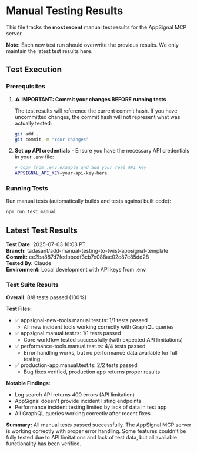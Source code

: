 # Manual Testing Results

This file tracks the **most recent** manual test results for the AppSignal MCP server.

**Note:** Each new test run should overwrite the previous results. We only maintain the latest test results here.

## Test Execution

### Prerequisites

1. **⚠️ IMPORTANT: Commit your changes BEFORE running tests**

   The test results will reference the current commit hash. If you have uncommitted changes, the commit hash will not represent what was actually tested:

   ```bash
   git add .
   git commit -m "Your changes"
   ```

2. **Set up API credentials** - Ensure you have the necessary API credentials in your `.env` file:
   ```bash
   # Copy from .env.example and add your real API key
   APPSIGNAL_API_KEY=your-api-key-here
   ```

### Running Tests

Run manual tests (automatically builds and tests against built code):

```bash
npm run test:manual
```

## Latest Test Results

**Test Date:** 2025-07-03 16:03 PT  
**Branch:** tadasant/add-manual-testing-to-twist-appsignal-template  
**Commit:** ee2ba887d7fedbbedf3cb7e088ac02c87e85dd28  
**Tested By:** Claude  
**Environment:** Local development with API keys from .env

### Test Suite Results

**Overall:** 8/8 tests passed (100%)

**Test Files:**

- ✅ appsignal-new-tools.manual.test.ts: 1/1 tests passed
  - All new incident tools working correctly with GraphQL queries
- ✅ appsignal.manual.test.ts: 1/1 tests passed
  - Core workflow tested successfully (with expected API limitations)
- ✅ performance-tools.manual.test.ts: 4/4 tests passed
  - Error handling works, but no performance data available for full testing
- ✅ production-app.manual.test.ts: 2/2 tests passed
  - Bug fixes verified, production app returns proper results

**Notable Findings:**

- Log search API returns 400 errors (API limitation)
- AppSignal doesn't provide incident listing endpoints
- Performance incident testing limited by lack of data in test app
- All GraphQL queries working correctly after recent fixes

**Summary:** All manual tests passed successfully. The AppSignal MCP server is working correctly with proper error handling. Some features couldn't be fully tested due to API limitations and lack of test data, but all available functionality has been verified.
